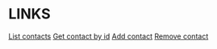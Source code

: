 # LINKS

[List contacts](https://ibb.co/c338VGm)
[Get contact by id](https://ibb.co/PFV6hL2)
[Add contact](https://ibb.co/c338VGm)
[Remove contact](https://ibb.co/n0h0hD5)
